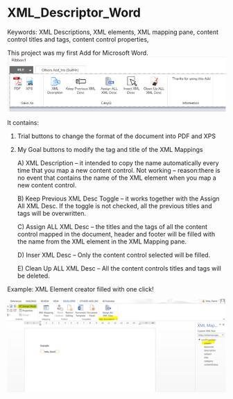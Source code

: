# XML_Descriptor_Word
Keywords: XML Descriptions, XML elements, XML mapping pane, content control titles and tags, content control properties, 

This project was my first Add for Microsoft Word. 
![1_Ribbon](https://github.com/davidvela/XML_Descriptor_Word/blob/master/1_Ribbon.png)

It contains: 

1.	Trial buttons to change the format of the document into PDF and XPS
2.	My Goal buttons to modify the tag and title of the XML Mappings 
 
    A) XML Description – it intended to copy the name automatically every time that you map a new content control. Not working – reason:there is no event that contains the name of the XML element when you map a new content control. 

    B)  Keep Previous XML Desc Toggle – it works together with the Assign All XML Desc. If the toggle is not checked, all the previous titles and tags will be overwritten.
    
    C) Assign ALL XML Desc – the titles and the tags of all the content control mapped in the document, header and footer will be filled with the name from the XML element in the XML Mapping pane.
    
    D) Inser XML Desc – Only the content control selected will be filled.
    
    E) Clean Up ALL XML Desc – All the content controls titles and tags will be deleted.
    
Example: XML Element creator filled with one click!

![1_Example](https://github.com/davidvela/XML_Descriptor_Word/blob/master/2_example.png)





 
